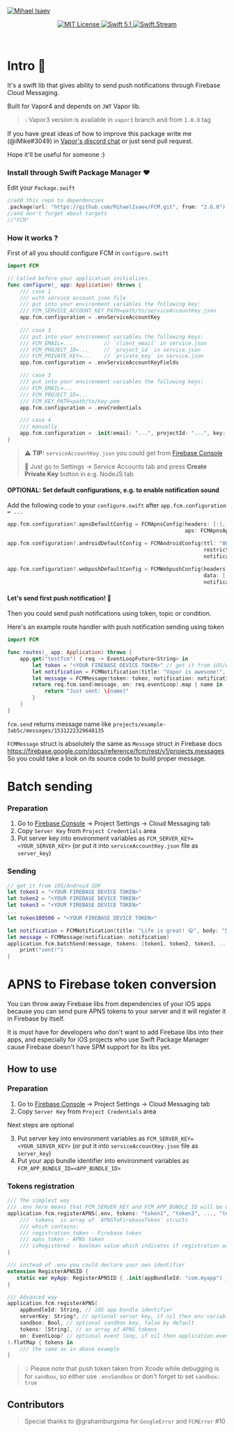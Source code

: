 [![Mihael Isaev](https://user-images.githubusercontent.com/1272610/42512735-738605f4-8466-11e8-80ef-86394e852875.png)](http://mihaelisaev.com)

<p align="center">
    <a href="LICENSE">
        <img src="https://img.shields.io/badge/license-MIT-brightgreen.svg" alt="MIT License">
    </a>
    <a href="https://swift.org">
        <img src="https://img.shields.io/badge/swift-5.1-brightgreen.svg" alt="Swift 5.1">
    </a>
    <a href="https://discord.gg/q5wCPYv">
        <img src="https://img.shields.io/badge/CLICK_HERE_TO_DISCUSS_THIS_LIB-SWIFT.STREAM-FD6F32.svg" alt="Swift.Stream">
    </a>
</p>

<br>


# Intro 👏

It's a swift lib that gives ability to send push notifications through Firebase Cloud Messaging.

Built for Vapor4 and depends on `JWT` Vapor lib.

> 💡Vapor3 version is available in `vapor3` branch and from `1.0.0` tag

If you have great ideas of how to improve this package write me (@iMike#3049) in [Vapor's discord chat](http://vapor.team) or just send pull request.

Hope it'll be useful for someone :)

### Install through Swift Package Manager ❤️

Edit your `Package.swift`

```swift
//add this repo to dependencies
.package(url: "https://github.com/MihaelIsaev/FCM.git", from: "2.6.0")
//and don't forget about targets
//"FCM"
```

### How it works ?

First of all you should configure FCM in `configure.swift`

```swift
import FCM

// Called before your application initializes.
func configure(_ app: Application) throws {
    /// case 1
    /// with service account json file
    /// put into your environment variables the following key:
    /// FCM_SERVICE_ACCOUNT_KEY_PATH=path/to/serviceAccountKey.json
    app.fcm.configuration = .envServiceAccountKey
    
    /// case 3
    /// put into your environment variables the following keys:
    /// FCM_EMAIL=...          // `client_email` in service.json
    /// FCM_PROJECT_ID=...     // `project_id` in service.json
    /// FCM_PRIVATE_KEY=...    // `private_key` in service.json
    app.fcm.configuration = .envServiceAccountKeyFields

    /// case 3
    /// put into your environment variables the following keys:
    /// FCM_EMAIL=...
    /// FCM_PROJECT_ID=...
    /// FCM_KEY_PATH=path/to/key.pem
    app.fcm.configuration = .envCredentials

    /// case 4
    /// manually
    app.fcm.configuration = .init(email: "...", projectId: "...", key: "...")
}
```

> ⚠️ **TIP:** `serviceAccountKey.json` you could get from [Firebase Console](https://console.firebase.google.com)
>
> 🔑 Just go to Settings -> Service Accounts tab and press **Create Private Key** button in e.g. NodeJS tab

#### OPTIONAL: Set default configurations, e.g. to enable notification sound
Add the following code to your `configure.swift` after `app.fcm.configuration = ...`
```swift
app.fcm.configuration?.apnsDefaultConfig = FCMApnsConfig(headers: [:], 
                                                         aps: FCMApnsApsObject(sound: "default"))

app.fcm.configuration?.androidDefaultConfig = FCMAndroidConfig(ttl: "86400s",
                                                               restricted_package_name: "com.example.myapp",
                                                               notification: FCMAndroidNotification(sound: "default"))
                                                
app.fcm.configuration?.webpushDefaultConfig = FCMWebpushConfig(headers: [:],
                                                               data: [:],
                                                               notification: [:])
```
#### Let's send first push notification! 🚀

Then you could send push notifications using token, topic or condition.

Here's an example route handler with push notification sending using token

```swift
import FCM

func routes(_ app: Application) throws {
    app.get("testfcm") { req -> EventLoopFuture<String> in
        let token = "<YOUR FIREBASE DEVICE TOKEN>" // get it from iOS/Android SDK
        let notification = FCMNotification(title: "Vapor is awesome!", body: "Swift one love! ❤️")
        let message = FCMMessage(token: token, notification: notification)
        return req.fcm.send(message, on: req.eventLoop).map { name in
            return "Just sent: \(name)"
        }
    }
}
```

`fcm.send` returns message name like `projects/example-3ab5c/messages/1531222329648135`

`FCMMessage` struct is absolutely the same as `Message` struct in Firebase docs https://firebase.google.com/docs/reference/fcm/rest/v1/projects.messages
So you could take a look on its source code to build proper message.

# Batch sending

### Preparation

1. Go to [Firebase Console](https://console.firebase.google.com/) -> Project Settings -> Cloud Messaging tab
2. Copy `Server Key` from `Project Credentials` area
3. Put server key into environment variables as `FCM_SERVER_KEY=<YOUR_SERVER_KEY>` (or put it into `serviceAccountKey.json` file as `server_key`)

### Sending

```swift
// get it from iOS/Android SDK
let token1 = "<YOUR FIREBASE DEVICE TOKEN>"
let token2 = "<YOUR FIREBASE DEVICE TOKEN>"
let token3 = "<YOUR FIREBASE DEVICE TOKEN>"
...
let token100500 = "<YOUR FIREBASE DEVICE TOKEN>"

let notification = FCMNotification(title: "Life is great! 😃", body: "Swift one love! ❤️")
let message = FCMMessage(notification: notification)
application.fcm.batchSend(message, tokens: [token1, token2, token3, ..., token100500]).map {
    print("sent!")
}
```

# APNS to Firebase token conversion

You can throw away Firebase libs from dependencies of your iOS apps because you can send pure APNS tokens to your server and it will register it in Firebase by itself.

It is must have for developers who don't want to add Firebase libs into their apps, and especially for iOS projects who use Swift Package Manager cause Firebase doesn't have SPM support for its libs yet.

## How to use

### Preparation

1. Go to [Firebase Console](https://console.firebase.google.com/) -> Project Settings -> Cloud Messaging tab
2. Copy `Server Key` from `Project Credentials` area

Next steps are optional

3. Put server key into environment variables as `FCM_SERVER_KEY=<YOUR_SERVER_KEY>` (or put it into `serviceAccountKey.json` file as `server_key`)
4. Put your app bundle identifier into environment variables as `FCM_APP_BUNDLE_ID=<APP_BUNDLE_ID>`

### Tokens registration

```swift
/// The simplest way
/// .env here means that FCM_SERVER_KEY and FCM_APP_BUNDLE_ID will be used
application.fcm.registerAPNS(.env, tokens: "token1", "token3", ..., "token100").flatMap { tokens in
    /// `tokens` is array of `APNSToFirebaseToken` structs
    /// which contains:
    /// registration_token - Firebase token
    /// apns_token - APNS token
    /// isRegistered - boolean value which indicates if registration was successful
}

/// instead of .env you could declare your own identifier
extension RegisterAPNSID {
   static var myApp: RegisterAPNSID { .init(appBundleId: "com.myapp") }
}

/// Advanced way
application.fcm.registerAPNS(
    appBundleId: String, // iOS app bundle identifier
    serverKey: String?, // optional server key, if nil then env variable will be used
    sandbox: Bool, // optional sandbox key, false by default
    tokens: [String], // an array of APNS tokens
    on: EventLoop? // optional event loop, if nil then application.eventLoopGroup.next() will be used
).flatMap { tokens in
    /// the same as in above example
}
```

> 💡 Please note that push token taken from Xcode while debugging is for `sandbox`, so either use `.envSandbox` or don't forget to set `sandbox: true`

## Contributors

> Special thanks to @grahamburgsma for `GoogleError` and `FCMError` #10
